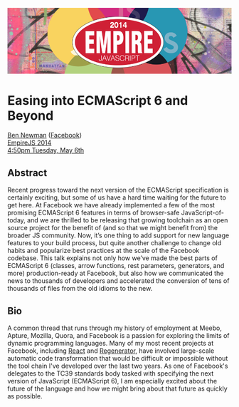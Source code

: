 [![EmpireJS](img/empirejs_logo.png)](http://2014.empirejs.org/)

Easing into ECMAScript 6 and Beyond
===

[Ben Newman](https://github.com/benjamn) ([Facebook](https://code.facebook.com/projects))<br>
[EmpireJS 2014](http://2014.empirejs.org/)<br>
[4:50pm Tuesday, May 6th](http://2014.empirejs.org/#/schedule)

Abstract
---

Recent progress toward the next version of the ECMAScript specification is
certainly exciting, but some of us have a hard time waiting for the future
to get here. At Facebook we have already implemented a few of the most
promising ECMAScript 6 features in terms of browser-safe
JavaScript-of-today, and we are thrilled to be releasing that growing
toolchain as an open source project for the benefit of (and so that we
might benefit from) the broader JS community. Now, it’s one thing to add
support for new language features to your build process, but quite another
challenge to change old habits and popularize best practices at the scale
of the Facebook codebase. This talk explains not only how we’ve made the
best parts of ECMAScript 6 (classes, arrow functions, rest parameters,
generators, and more) production-ready at Facebook, but also how we
communicated the news to thousands of developers and accelerated the
conversion of tens of thousands of files from the old idioms to the new.

Bio
---

A common thread that runs through my history of employment at Meebo,
Apture, Mozilla, Quora, and Facebook is a passion for exploring the limits
of dynamic programming languages. Many of my most recent projects at
Facebook, including [React](http://facebook.github.io/react/) and
[Regenerator](http://facebook.github.io/regenerator/), have involved
large-scale automatic code transformation that would be difficult or
impossible without the tool chain I've developed over the last two
years. As one of Facebook's delegates to the TC39 standards body tasked
with specifying the next version of JavaScript (ECMAScript 6), I am
especially excited about the future of the language and how we might bring
about that future as quickly as possible.
